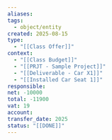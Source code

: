 ```yaml
---
aliases:
tags:
  - object/entity
created: 2025-08-15
type:
  - "[[Class Offer]]"
context:
  - "[[Class Budget]]"
  - "[[PRJT - Sample Project]]"
  - "[[Deliverable - Car X1]]"
  - "[[Installed Car Seat 1]]"
responsible:
net: -10000
total: -11900
vat: 19
account:
transfer_date: 2025
status: "[[DONE]]"
---
```


